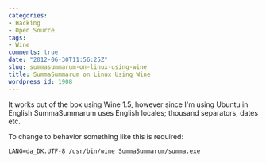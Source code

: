 ```yaml
---
categories:
- Hacking
- Open Source
tags:
- Wine
comments: true
date: "2012-06-30T11:56:25Z"
slug: summasummarum-on-linux-using-wine
title: SummaSummarum on Linux Using Wine
wordpress_id: 1908
---
```


It works out of the box using Wine 1.5, however since I'm using Ubuntu in English SummaSummarum uses English locales; thousand separators, dates etc.

To change to behavior something like this is required:

    LANG=da_DK.UTF-8 /usr/bin/wine SummaSummarum/summa.exe
